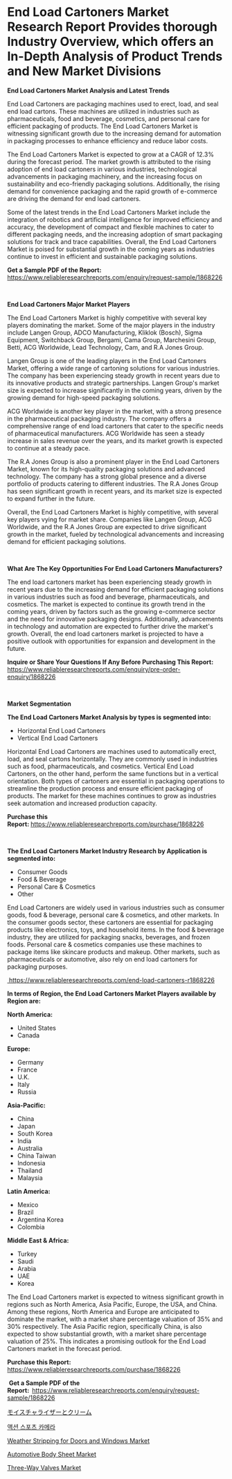 <p><h1>End Load Cartoners Market Research Report Provides thorough Industry Overview, which offers an In-Depth Analysis of Product Trends and New Market Divisions</h1></p><p><strong>End Load Cartoners Market Analysis and Latest Trends</strong></p>
<p><p>End Load Cartoners are packaging machines used to erect, load, and seal end load cartons. These machines are utilized in industries such as pharmaceuticals, food and beverage, cosmetics, and personal care for efficient packaging of products. The End Load Cartoners Market is witnessing significant growth due to the increasing demand for automation in packaging processes to enhance efficiency and reduce labor costs.</p><p>The End Load Cartoners Market is expected to grow at a CAGR of 12.3% during the forecast period. The market growth is attributed to the rising adoption of end load cartoners in various industries, technological advancements in packaging machinery, and the increasing focus on sustainability and eco-friendly packaging solutions. Additionally, the rising demand for convenience packaging and the rapid growth of e-commerce are driving the demand for end load cartoners.</p><p>Some of the latest trends in the End Load Cartoners Market include the integration of robotics and artificial intelligence for improved efficiency and accuracy, the development of compact and flexible machines to cater to different packaging needs, and the increasing adoption of smart packaging solutions for track and trace capabilities. Overall, the End Load Cartoners Market is poised for substantial growth in the coming years as industries continue to invest in efficient and sustainable packaging solutions.</p></p>
<p><strong>Get a Sample PDF of the Report:&nbsp;</strong> <a href="https://www.reliableresearchreports.com/enquiry/request-sample/1868226">https://www.reliableresearchreports.com/enquiry/request-sample/1868226</a></p>
<p>&nbsp;</p>
<p><strong>End Load Cartoners Major Market Players</strong></p>
<p><p>The End Load Cartoners Market is highly competitive with several key players dominating the market. Some of the major players in the industry include Langen Group, ADCO Manufacturing, Kliklok (Bosch), Sigma Equipment, Switchback Group, Bergami, Cama Group, Marchesini Group, Betti, ACG Worldwide, Lead Technology, Cam, and R.A Jones Group.</p><p>Langen Group is one of the leading players in the End Load Cartoners Market, offering a wide range of cartoning solutions for various industries. The company has been experiencing steady growth in recent years due to its innovative products and strategic partnerships. Langen Group's market size is expected to increase significantly in the coming years, driven by the growing demand for high-speed packaging solutions.</p><p>ACG Worldwide is another key player in the market, with a strong presence in the pharmaceutical packaging industry. The company offers a comprehensive range of end load cartoners that cater to the specific needs of pharmaceutical manufacturers. ACG Worldwide has seen a steady increase in sales revenue over the years, and its market growth is expected to continue at a steady pace.</p><p>The R.A Jones Group is also a prominent player in the End Load Cartoners Market, known for its high-quality packaging solutions and advanced technology. The company has a strong global presence and a diverse portfolio of products catering to different industries. The R.A Jones Group has seen significant growth in recent years, and its market size is expected to expand further in the future.</p><p>Overall, the End Load Cartoners Market is highly competitive, with several key players vying for market share. Companies like Langen Group, ACG Worldwide, and the R.A Jones Group are expected to drive significant growth in the market, fueled by technological advancements and increasing demand for efficient packaging solutions.</p></p>
<p>&nbsp;</p>
<p><strong>What Are The Key Opportunities For End Load Cartoners Manufacturers?</strong></p>
<p><p>The end load cartoners market has been experiencing steady growth in recent years due to the increasing demand for efficient packaging solutions in various industries such as food and beverage, pharmaceuticals, and cosmetics. The market is expected to continue its growth trend in the coming years, driven by factors such as the growing e-commerce sector and the need for innovative packaging designs. Additionally, advancements in technology and automation are expected to further drive the market's growth. Overall, the end load cartoners market is projected to have a positive outlook with opportunities for expansion and development in the future.</p></p>
<p><strong>Inquire or Share Your Questions If Any Before Purchasing This Report:</strong> <a href="https://www.reliableresearchreports.com/enquiry/pre-order-enquiry/1868226">https://www.reliableresearchreports.com/enquiry/pre-order-enquiry/1868226</a></p>
<p>&nbsp;</p>
<p><strong>Market Segmentation</strong></p>
<p><strong>The End Load Cartoners Market Analysis by types is segmented into:</strong></p>
<p><ul><li>Horizontal End Load Cartoners</li><li>Vertical End Load Cartoners</li></ul></p>
<p><p>Horizontal End Load Cartoners are machines used to automatically erect, load, and seal cartons horizontally. They are commonly used in industries such as food, pharmaceuticals, and cosmetics. Vertical End Load Cartoners, on the other hand, perform the same functions but in a vertical orientation. Both types of cartoners are essential in packaging operations to streamline the production process and ensure efficient packaging of products. The market for these machines continues to grow as industries seek automation and increased production capacity.</p></p>
<p><strong>Purchase this Report:&nbsp;</strong><a href="https://www.reliableresearchreports.com/purchase/1868226">https://www.reliableresearchreports.com/purchase/1868226</a></p>
<p>&nbsp;</p>
<p><strong>The End Load Cartoners Market Industry Research by Application is segmented into:</strong></p>
<p><ul><li>Consumer Goods</li><li>Food & Beverage</li><li>Personal Care & Cosmetics</li><li>Other</li></ul></p>
<p><p>End Load Cartoners are widely used in various industries such as consumer goods, food & beverage, personal care & cosmetics, and other markets. In the consumer goods sector, these cartoners are essential for packaging products like electronics, toys, and household items. In the food & beverage industry, they are utilized for packaging snacks, beverages, and frozen foods. Personal care & cosmetics companies use these machines to package items like skincare products and makeup. Other markets, such as pharmaceuticals or automotive, also rely on end load cartoners for packaging purposes.</p></p>
<p><a href="https://www.reliableresearchreports.com/end-load-cartoners-r1868226">&nbsp;https://www.reliableresearchreports.com/end-load-cartoners-r1868226</a></p>
<p><strong>In terms of Region, the End Load Cartoners Market Players available by Region are:</strong></p>
<p>
    <p> <strong> North America: </strong>
        <ul>
            <li>United States</li>
            <li>Canada</li>
        </ul>
        </p> 
    <p> <strong> Europe: </strong>
        <ul>
            <li>Germany</li>
            <li>France</li>
            <li>U.K.</li>
            <li>Italy</li>
            <li>Russia</li>
        </ul>
        </p> 
    <p> <strong> Asia-Pacific: </strong>
        <ul>
            <li>China</li>
            <li>Japan</li>
            <li>South Korea</li>
            <li>India</li>
            <li>Australia</li>
            <li>China Taiwan</li>
            <li>Indonesia</li>
            <li>Thailand</li>
            <li>Malaysia</li>
        </ul>
        </p> 
    <p> <strong> Latin America: </strong>
        <ul>
            <li>Mexico</li>
            <li>Brazil</li>
            <li>Argentina Korea</li>
            <li>Colombia</li>
        </ul>
        </p> 
    <p> <strong> Middle East & Africa: </strong>
        <ul>
            <li>Turkey</li>
            <li>Saudi</li>
            <li>Arabia</li>
            <li>UAE</li>
            <li>Korea</li>
        </ul>
    </p>
    </p>
<p><p>The End Load Cartoners market is expected to witness significant growth in regions such as North America, Asia Pacific, Europe, the USA, and China. Among these regions, North America and Europe are anticipated to dominate the market, with a market share percentage valuation of 35% and 30% respectively. The Asia Pacific region, specifically China, is also expected to show substantial growth, with a market share percentage valuation of 25%. This indicates a promising outlook for the End Load Cartoners market in the forecast period.</p></p>
<p><strong>Purchase this Report: </strong><a href="https://www.reliableresearchreports.com/purchase/1868226">https://www.reliableresearchreports.com/purchase/1868226</a></p>
<p>&nbsp;<strong>Get a Sample PDF of the Report:&nbsp;&nbsp;</strong><a href="https://www.reliableresearchreports.com/enquiry/request-sample/1868226">https://www.reliableresearchreports.com/enquiry/request-sample/1868226</a></p>
<p><strong></strong></p>
<p><p><a href="https://github.com/EthanMorar2011/Market-Research-Report-List-1/blob/main/171840643467.md">モイスチャライザーとクリーム</a></p><p><a href="https://github.com/WilburKihn5676/Market-Research-Report-List-1/blob/main/206513539981.md">액션 스포츠 카메라</a></p><p><a href="https://issuu.com/reportprime-2/docs/weather-stripping-for-doors-and-windows-market-siz">Weather Stripping for Doors and Windows Market</a></p><p><a href="https://issuu.com/reportprime-2/docs/automotive-body-sheet-market-size-2030.pptx">Automotive Body Sheet Market</a></p><p><a href="https://github.com/jj19131/Market-Research-Report-List-2/blob/main/three-way-valves-market.md">Three-Way Valves Market</a></p></p>